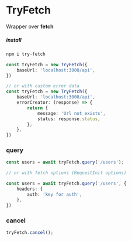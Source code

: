 
# TryFetch

Wrapper over **fetch**

##### install
```bash
npm i try-fetch
```

```typescript
const tryFetch = new TryFetch({
	baseUrl: 'localhost:3000/api',
})

// or with custom error data
const tryFetch = new TryFetch({
	baseUrl: 'localhost:3000/api',
	errorCreator: (response) => {
		return {
			message: 'Url not exists',
			status: response.status,
		};
	},
})

```

### query
```typescript
const users = await tryFetch.query('/users');

// or with fetch options (RequestInit options)

const users = await tryFetch.query('/users', {
	headers: {
		auth: 'key for auth',
	},
})
```

### cancel
```typescript
tryFetch.cancel();
```
